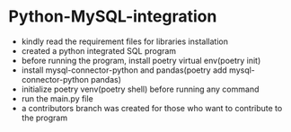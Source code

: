 # Python-MySQL-integration
- kindly read the requirement files for libraries installation
- created a python integrated SQL program
- before running the program, install poetry virtual env(poetry init)
- install mysql-connector-python and pandas(poetry add mysql-connector-python pandas)
- initialize poetry venv(poetry shell) before running any command
- run the main.py file
- a contributors branch was created for those who want to contribute to the program
